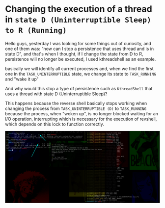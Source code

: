 
# Changing the execution of a thread in `state D (Uninterruptible Sleep) to R (Running)`

Hello guys, yesterday I was looking for some things out of curiosity, and one of them was: "how can I stop a persistence that uses thread and is in state D", and that's when I thought, if I change the state from D to R, persistence will no longer be executed, I used kthreadshell as an example.

basically we will identify all current processes and, when we find the first one in the `TASK_UNINTERRUPTIBLE` state, we change its state to `TASK_RUNNING` and "wake it up"

And why would this stop a type of persistence such as `KthreadShell` that uses a thread with state D (Uninterruptible Sleep)?

This happens because the reverse shell basically stops working when changing the process from `TASK_UNINTERRUPTIBLE (D)` to `TASK_RUNNING` because the process, when "woken up", is no longer blocked waiting for an I/O operation, interrupting which is necessary for the execution of revshell, which depends on this lock to function correctly.

<p align="center"><img src="image.png"></p>
